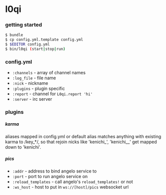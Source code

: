 l0qi
====

### getting started

```bash
$ bundle
$ cp config.yml.template config.yml
$ $EDITOR config.yml
$ bin/l0qi (start|stop|run)
```

### config.yml

* `:channels` - array of channel names
* `:log_file` - file name
* `:nick`     - nickname
* `:plugins`  - plugin specific
* `:report`   - channel for `L0qi.report 'hi'`
* `:server`   - irc server

### plugins

##### karma

aliases mapped in config.yml or default alias matches anything
with existing karma to /key_*/, so that rejoin nicks like 'kenichi_',
'kenichi__' get mapped down to 'kenichi'.

##### pics

* `:addr`             - address to bind angelo service to
* `:port`             - port to run angelo service on
* `:reload_templates` - call angelo's `reload_templates!` or not
* `:ws_host`          - host to put in `ws://[host]/pics` websocket url
